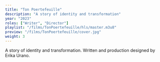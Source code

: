 ```yaml
---
title: "Ton Poertefeuille"
description: "A story of identity and transformation"
year: "2023"
roles: ["Writer", "Director"]
playlist: "/films/TonPoertefeuille/hls/master.m3u8"
preview: "/films/TonPoertefeuille/cover.jpg"
weight: 3
---
```


A story of identity and transformation. Written and production designed by Erika Urano. 
